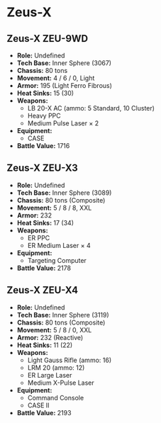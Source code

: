 # Zeus-X
## Zeus-X ZEU-9WD
- **Role:** Undefined
- **Tech Base:** Inner Sphere (3067)
- **Chassis:** 80 tons
- **Movement:** 4 / 6 / 0, Light
- **Armor:** 195 (Light Ferro Fibrous)
- **Heat Sinks:** 15 (30)
- **Weapons:**
  - LB 20-X AC (ammo: 5 Standard, 10 Cluster)
  - Heavy PPC
  - Medium Pulse Laser × 2
- **Equipment:**
  - CASE
- **Battle Value:** 1716

## Zeus-X ZEU-X3
- **Role:** Undefined
- **Tech Base:** Inner Sphere (3089)
- **Chassis:** 80 tons (Composite)
- **Movement:** 5 / 8 / 8, XXL
- **Armor:** 232
- **Heat Sinks:** 17 (34)
- **Weapons:**
  - ER PPC
  - ER Medium Laser × 4
- **Equipment:**
  - Targeting Computer
- **Battle Value:** 2178

## Zeus-X ZEU-X4
- **Role:** Undefined
- **Tech Base:** Inner Sphere (3119)
- **Chassis:** 80 tons (Composite)
- **Movement:** 5 / 8 / 0, XXL
- **Armor:** 232 (Reactive)
- **Heat Sinks:** 11 (22)
- **Weapons:**
  - Light Gauss Rifle (ammo: 16)
  - LRM 20 (ammo: 12)
  - ER Large Laser
  - Medium X-Pulse Laser
- **Equipment:**
  - Command Console
  - CASE II
- **Battle Value:** 2193

